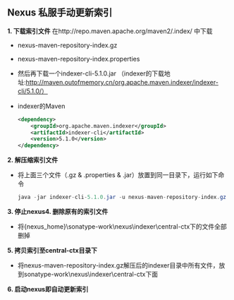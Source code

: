 ## Nexus 私服手动更新索引

**1.  下载索引文件**
在http://repo.maven.apache.org/maven2/.index/ 中下载

- nexus-maven-repository-index.gz

- nexus-maven-repository-index.properties

- 然后再下载一个indexer-cli-5.1.0.jar （indexer的下载地址:http://maven.outofmemory.cn/org.apache.maven.indexer/indexer-cli/5.1.0/）

- indexer的Maven

  ```xml
  <dependency>
      <groupId>org.apache.maven.indexer</groupId>
      <artifactId>indexer-cli</artifactId>
      <version>5.1.0</version>
  </dependency>
  ```

**2.   解压缩索引文件**

- 将上面三个文件（.gz & .properties & .jar）放置到同一目录下，运行如下命令

  ```java
  java -jar indexer-cli-5.1.0.jar -u nexus-maven-repository-index.gz -d indexer
  ```

**3.   停止nexus4.   删除原有的索引文件**

- 将{nexus_home}\sonatype-work\nexus\indexer\central-ctx下的文件全部删掉

**5.   拷贝索引至central-ctx目录下**

- 将nexus-maven-repository-index.gz解压后的indexer目录中所有文件，放到sonatype-work\nexus\indexer\central-ctx下面

**6.   启动nexus即自动更新索引**